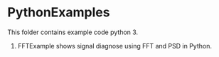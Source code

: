# PythonExamples

This folder contains example code python 3.

1) FFTExample shows signal diagnose using FFT and PSD in Python.
